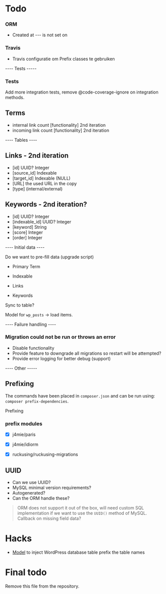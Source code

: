# Todo

### ORM
- Created at --- is not set on

### Travis
- Travis configuratie om Prefix classes te gebruiken

---- Tests -----

### Tests
Add more integration tests, remove @code-coverage-ignore on integration methods.

## Terms
- internal link count [functionality] 2nd iteration
- incoming link count [functionality] 2nd iteration

---- Tables ----

## Links - 2nd iteration
- [id] UUID? Integer
- [source_id] Indexable
- [target_id] Indexable (NULL)
- [URL] the used URL in the copy
- [type] (internal/external)

## Keywords - 2nd iteration?
- [id] UUID? Integer
- [indexable_id] UUID? Integer
- [keyword] String
- [score] Integer
- [order] Integer

---- Initial data ----

Do we want to pre-fill data (upgrade script)
- Primary Term
- Indexable

- Links
- Keywords

Sync to table?

Model for `wp_posts` -> load items.

---- Failure handling ----

### Migration could not be run or throws an error
- Disable functionality
- Provide feature to downgrade all migrations so restart will be attempted?
- Provide error logging for better debug (support)

---- Other -----

## Prefixing

The commands have been placed in `composer.json` and can be run using: `composer prefix-dependencies`.

Prefixing

### prefix modules
* [x] j4mie/paris
* [x] j4mie/idiorm
* [x] ruckusing/ruckusing-migrations


## UUID
- Can we use UUID?
- MySQL minimal version requirements?
- Autogenerated?
- Can the ORM handle these?

> ORM does not support it out of the box, will need custom SQL implementation if we want to use the `UUID()` method of MySQL.
Callback on missing field data?

# Hacks
- [Model](https://github.com/Yoast/wordpress-seo/blob/yoast-meta/src/Model.php#L7) to inject WordPress database table prefix the table names

# Final todo
Remove this file from the repository.
